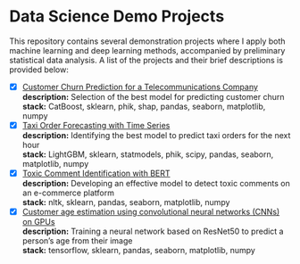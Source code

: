 # Data Science Demo Projects

This repository contains several demonstration projects where I apply both machine learning and deep learning methods, accompanied by preliminary statistical data analysis. A list of the projects and their brief descriptions is provided below:

- [x] [Customer Churn Prediction for a Telecommunications Company](https://github.com/msh-doc/portfolio_ru/blob/master/telecom_client_churn_rate_with_catboost.ipynb) 
<br>**description:** Selection of the best model for predicting customer churn 
<br>**stack:** CatBoost, sklearn, phik, shap, pandas, seaborn, matplotlib, numpy 
- [x] [Taxi Order Forecasting with Time Series](https://github.com/msh-doc/portfolio/blob/master/taxi_load_forcasting_with_lightgbm.ipynb)
<br>**description:** Identifying the best model to predict taxi orders for the next hour 
<br>**stack:** LightGBM, sklearn, statmodels, phik, scipy, pandas, seaborn, matplotlib, numpy 
- [x] [Toxic Comment Identification with BERT](toxic_comment_identification_with_bert.ipynb)
<br>**description:** Developing an effective model to detect toxic comments on an e-commerce platform 
<br>**stack:** nltk, sklearn, pandas, seaborn, matplotlib, numpy 
- [x] [Customer age estimation  using convolutional neural networks (CNNs) on GPUs](https://github.com/msh-doc/portfolio/blob/master/photo2age_with_resnet.ipynb) 
<br>**description:** Training a neural network based on ResNet50 to predict a person’s age from their image
<br>**stack:** tensorflow, sklearn, pandas, seaborn, matplotlib, numpy